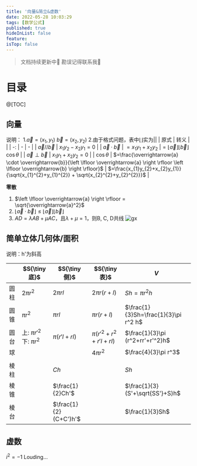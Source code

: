 ```yaml
---
title: '向量&简立&虚数'
date: 2022-05-28 10:03:29
tags: [数学公式]
published: true
hideInList: false
feature: 
isTop: false
---
```

>文档持续更新中🔮
勘误记得联系我👀

# 目录

@[TOC]

## 向量

说明：
1.$\overrightarrow{a}=(x_{1},y_{1})$ $\overrightarrow{b}=(x_{2},y_{2})$
2.由于格式问题，表中$\left \lfloor \right \rfloor$实为||
| 原式 | 转义 | |
| -: | - | - |
| $\overrightarrow{a}//\overrightarrow{b}$ | $x_{1}y_{2}-x_{2}y_{1}=0$ |
| $\overrightarrow{a} \cdot \overrightarrow{b}$ | $=x_{1}y_{1}+x_{2}y_{2}$ |$=\left \lfloor \overrightarrow{a}  \right \rfloor \left \lfloor \overrightarrow{b}  \right \rfloor \cos \theta$ |
| $\overrightarrow{a} \perp \overrightarrow{b}$ | $x_{1}y_{1}+x_{2}y_{2}=0$ |
| $\cos \theta$ | $=\frac{\overrightarrow{a} \cdot \overrightarrow{b}}{\left \lfloor \overrightarrow{a}  \right \rfloor \left \lfloor \overrightarrow{b}  \right \rfloor}$ | $=\frac{x_{1}y_{2}+x_{2}y_{1}}{\sqrt{x_{1}^{2}+y_{1}^{2}} + \sqrt{x_{2}^{2}+y_{2}^{2}}}$ |

**零散**

1. $\left \lfloor \overrightarrow{a}  \right \rfloor = \sqrt{\overrightarrow{a}^2}$
2. $\left \lfloor \overrightarrow{a} \cdot \overrightarrow{b} \right \rfloor \le \left \lfloor \overrightarrow{a}  \right \rfloor \left \lfloor \overrightarrow{b}  \right \rfloor$
3. $AD=\lambda AB+\mu AC$，且$\lambda +\mu=1$，则B, C, D共线
![gx](https://pic.lienav.com/i/2022/05/28/6291ae1ec20ea.png#pic_left)

## 简单立体几何体/面积

说明：h'为斜高

|  | $S{\tiny 底}$ | $S{\tiny 侧}$ | $S{\tiny 表}$ | $V$ |
| - | - | - | - | - |
| 圆柱 |$2\pi r^2$|$2\pi rl$|$2\pi r(r+l)$|$Sh=\pi r^2 h$|
| 圆锥 |$\pi r^2$|$\pi rl$|$\pi r (r+l)$|$\frac{1}{3}Sh=\frac{1}{3}\pi r^2 h$|
| 圆台 |上: $\pi r'^2$下: $\pi r^2$|$\pi (r'l+rl)$|$\pi (r'^2+r^2+r'l+rl)$|$\frac{1}{3}\pi (r^2+rr'+r'^2)h$|
| 球 |  |  |$4\pi r^2$|$\frac{4}{3}\pi r^3$|
|  |
|棱柱|  |$Ch$|  |$Sh$|
|棱锥|  |$\frac{1}{2}Ch'$|  |$\frac{1}{3}(S'+\sqrt{SS'}+S)h$|
|棱台|  |$\frac{1}{2}(C+C')h'$|  |$\frac{1}{3}Sh$|

## 虚数

$i^2=-1$
Louding...